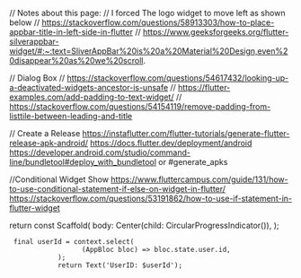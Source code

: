 // Notes about this page:
// I forced The logo widget to move left as shown below
// https://stackoverflow.com/questions/58913303/how-to-place-appbar-title-in-left-side-in-flutter
// https://www.geeksforgeeks.org/flutter-silverappbar-widget/#:~:text=SliverAppBar%20is%20a%20Material%20Design,even%20disappear%20as%20we%20scroll.


// Dialog Box
// https://stackoverflow.com/questions/54617432/looking-up-a-deactivated-widgets-ancestor-is-unsafe
// https://flutter-examples.com/add-padding-to-text-widget/
// https://stackoverflow.com/questions/54154119/remove-padding-from-listtile-between-leading-and-title

// Create a Release
https://instaflutter.com/flutter-tutorials/generate-flutter-release-apk-android/
https://docs.flutter.dev/deployment/android
https://developer.android.com/studio/command-line/bundletool#deploy_with_bundletool or #generate_apks

//Conditional Widget Show
https://www.fluttercampus.com/guide/131/how-to-use-conditional-statement-if-else-on-widget-in-flutter/
https://stackoverflow.com/questions/53191862/how-to-use-if-statement-in-flutter-widget

return const Scaffold(
body: Center(child: CircularProgressIndicator()),
);

     final userId = context.select(
                      (AppBloc bloc) => bloc.state.user.id,
                );
                return Text('UserID: $userId');